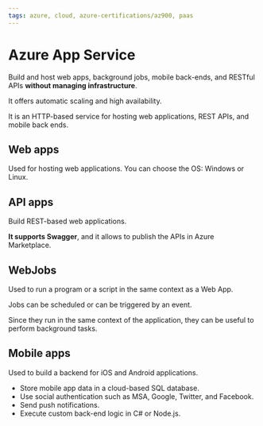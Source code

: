 ```yaml
---
tags: azure, cloud, azure-certifications/az900, paas
---
```


# Azure App Service

Build and host web apps, background jobs, mobile back-ends, and RESTful APIs **without managing infrastructure**.

It offers automatic scaling and high availability.

It is an HTTP-based service for hosting web applications, REST APIs, and mobile back ends.

## Web apps

Used for hosting web applications. You can choose the OS: Windows or Linux.

## API apps

Build REST-based web applications.

**It supports Swagger**, and it allows to publish the APIs in Azure Marketplace.

## WebJobs

Used to run a program or a script in the same context as a Web App.

Jobs can be scheduled or can be triggered by an event.

Since they run in the same context of the application, they can be useful to perform background tasks.

## Mobile apps

Used to build a backend for iOS and Android applications.

* Store mobile app data in a cloud-based SQL database.
* Use social authentication such as MSA, Google, Twitter, and Facebook.
* Send push notifications.
* Execute custom back-end logic in C# or Node.js.
